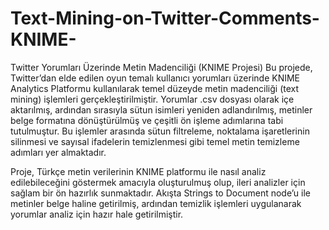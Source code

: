 # Text-Mining-on-Twitter-Comments-KNIME-
Twitter Yorumları Üzerinde Metin Madenciliği (KNIME Projesi)
Bu projede, Twitter’dan elde edilen oyun temalı kullanıcı yorumları üzerinde KNIME Analytics Platformu kullanılarak temel düzeyde metin madenciliği (text mining) işlemleri gerçekleştirilmiştir. Yorumlar .csv dosyası olarak içe aktarılmış, ardından sırasıyla sütun isimleri yeniden adlandırılmış, metinler belge formatına dönüştürülmüş ve çeşitli ön işleme adımlarına tabi tutulmuştur. Bu işlemler arasında sütun filtreleme, noktalama işaretlerinin silinmesi ve sayısal ifadelerin temizlenmesi gibi temel metin temizleme adımları yer almaktadır.

Proje, Türkçe metin verilerinin KNIME platformu ile nasıl analiz edilebileceğini göstermek amacıyla oluşturulmuş olup, ileri analizler için sağlam bir ön hazırlık sunmaktadır. Akışta Strings to Document node’u ile metinler belge haline getirilmiş, ardından temizlik işlemleri uygulanarak yorumlar analiz için hazır hale getirilmiştir.

